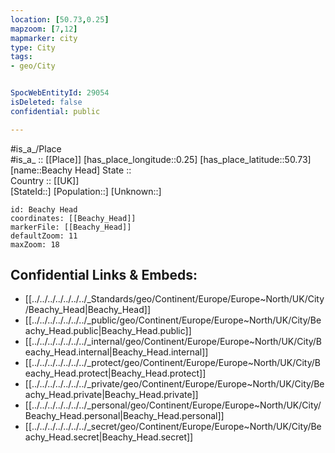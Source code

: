 ```yaml
---
location: [50.73,0.25] 
mapzoom: [7,12] 
mapmarker: city 
type: City
tags:
- geo/City


SpocWebEntityId: 29054
isDeleted: false
confidential: public

---
```

#is_a_/Place  
#is_a_ :: [[Place]] 
[has_place_longitude::0.25] 
[has_place_latitude::50.73] 
[name::Beachy Head] 
State ::  
Country :: [[UK]]  
[StateId::] 
[Population::] 
[Unknown::] 


```leaflet
id: Beachy Head
coordinates: [[Beachy_Head]] 
markerFile: [[Beachy_Head]] 
defaultZoom: 11 
maxZoom: 18
```


## Confidential Links & Embeds: 
- [[../../../../../../../_Standards/geo/Continent/Europe/Europe~North/UK/City/Beachy_Head|Beachy_Head]] 
- [[../../../../../../../_public/geo/Continent/Europe/Europe~North/UK/City/Beachy_Head.public|Beachy_Head.public]] 
- [[../../../../../../../_internal/geo/Continent/Europe/Europe~North/UK/City/Beachy_Head.internal|Beachy_Head.internal]] 
- [[../../../../../../../_protect/geo/Continent/Europe/Europe~North/UK/City/Beachy_Head.protect|Beachy_Head.protect]] 
- [[../../../../../../../_private/geo/Continent/Europe/Europe~North/UK/City/Beachy_Head.private|Beachy_Head.private]] 
- [[../../../../../../../_personal/geo/Continent/Europe/Europe~North/UK/City/Beachy_Head.personal|Beachy_Head.personal]] 
- [[../../../../../../../_secret/geo/Continent/Europe/Europe~North/UK/City/Beachy_Head.secret|Beachy_Head.secret]] 
